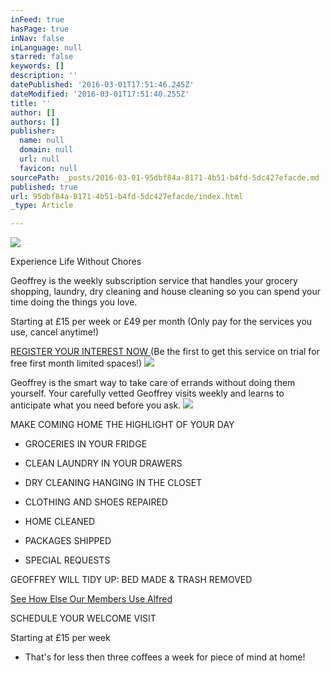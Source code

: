 ```yaml
---
inFeed: true
hasPage: true
inNav: false
inLanguage: null
starred: false
keywords: []
description: ''
datePublished: '2016-03-01T17:51:46.245Z'
dateModified: '2016-03-01T17:51:40.255Z'
title: ''
author: []
authors: []
publisher:
  name: null
  domain: null
  url: null
  favicon: null
sourcePath: _posts/2016-03-01-95dbf84a-8171-4b51-b4fd-5dc427efacde.md
published: true
url: 95dbf84a-8171-4b51-b4fd-5dc427efacde/index.html
_type: Article

---
```

![](https://the-grid-user-content.s3-us-west-2.amazonaws.com/949886cd-2ad5-4892-ac6d-9fec8c0a35fd.jpg)

Experience Life Without Chores 

Geoffrey is the weekly subscription service that handles your grocery shopping, laundry, dry cleaning and house cleaning so you can spend your time doing the things you love.

Starting at £15 per week or £49 per month (Only pay for the services you use, cancel anytime!) 

[REGISTER YOUR INTEREST NOW  ][0] (Be the first to get this service on trial for free first month limited spaces!)
![](https://the-grid-user-content.s3-us-west-2.amazonaws.com/7b7e5963-645b-49cd-a9da-a272987a0e5d.jpg)

Geoffrey is the smart way to take care of errands without doing them yourself. Your carefully vetted Geoffrey visits weekly and learns to anticipate what you need before you ask.
![](https://the-grid-user-content.s3-us-west-2.amazonaws.com/06c2e7e9-6e07-4692-a316-f25dc49a49bd.png)

MAKE COMING HOME THE HIGHLIGHT OF YOUR DAY

* GROCERIES IN YOUR FRIDGE

* CLEAN LAUNDRY IN YOUR DRAWERS

* DRY CLEANING HANGING IN THE CLOSET

* CLOTHING AND SHOES REPAIRED

* HOME CLEANED

* PACKAGES SHIPPED

* SPECIAL REQUESTS

GEOFFREY WILL TIDY UP: BED MADE & TRASH REMOVED

[See How Else Our Members Use Alfred][0]

SCHEDULE YOUR WELCOME VISIT

Starting at £15 per week 

- That's for less then three coffees a week for piece of mind at home!

[][1]

[0]: null
[1]: https://www.helloalfred.com/pricing